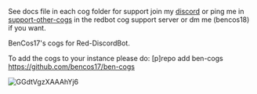 See docs file in each cog folder 
for support join my [discord](https://discord.gg/WW4eNQj9qr) or ping me in [support-other-cogs](https://discord.com/channels/240154543684321280/240156551275479041) in the redbot cog support server or dm me (bencos18) if you want.

BenCos17's cogs for Red-DiscordBot.

To add the cogs to your instance please do: [p]repo add ben-cogs https://github.com/bencos17/ben-cogs

![GGdtVgzXAAAhYj6](https://github.com/BenCos17/ben-cogs/assets/52817096/4233fcc5-ac77-482f-8375-6c01a48eb553)
